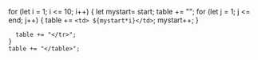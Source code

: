 
  for (let i = 1; i <= 10; i++) {
    let mystart= start;
      table += "<tr>";
      for (let j = 1; j <= end; j++) {
        table += `<td> ${mystart*i}</td>`;
        mystart++;
      }
      
      table += "</tr>";
    }
    table += "</table>";